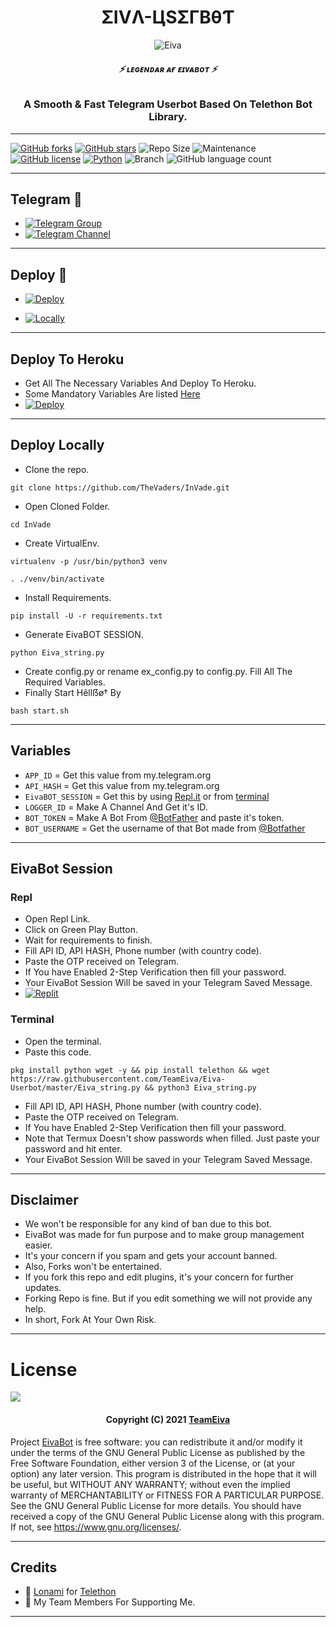 <h1 align="center">
  <b>ΣIVΛ-ЦSΣΓBθƬ</b>
</h1>

<p align="center">
  <img src="https://telegra.ph/file/01acbca0956904a6102fb.jpg" alt="Eiva">
</p>

<h6 align="center">
  <b>⚡ ʟᴇɢᴇɴᴅᴀʀ ᴀғ ᴇɪᴠᴀʙᴏᴛ ⚡</b>
</h6>

<h3 align="center">
  <b>A Smooth & Fast Telegram Userbot Based On Telethon Bot Library.</b>
</h3>

------
[![GitHub forks](https://img.shields.io/github/forks/TeamEiva/EivaBot?&style=flat-square&logo=github)](https://github.com/TeamEiva/EivaBot/fork)
[![GitHub stars](https://img.shields.io/github/stars/TeamEiva/EivaBot?&style=flat-square&logo=github)](https://github.com/TeamEiva/EivaBot/stargazers)
![Repo Size](https://img.shields.io/github/repo-size/TeamEiva/EivaBot?&style=flat-square&logo=github)
![Maintenance](https://img.shields.io/badge/Maintained%3F-yes-green?&style=flat-square)
[![GitHub license](https://img.shields.io/github/license/TeamEiva/EivaBot?&style=flat-square&logo=github)](https://github.com/TeamEiva/EivaBot/blob/master/LICENSE)
[![Python](https://img.shields.io/badge/Python-v3.9-blue)](https://www.python.org/)
![Branch](https://img.shields.io/badge/Branch-Master-orange)
![GitHub language count](https://img.shields.io/github/languages/count/TeamEiva/EivaBot?color=Pink&label=Language&style=flat-square)

------
## Telegram 🏪
- [![Telegram Group](https://img.shields.io/badge/Telegram-Group-brightgreen)](https://t.me/EivaSupport)
- [![Telegram Channel](https://img.shields.io/badge/Telegram-Channel-brightgreen)](https://t.me/TheEiva)

------
## Deploy 🚀
- [![Deploy](https://telegra.ph/file/09260dc311afc06c22573.jpg)](#Deploy-To-Heroku)

- [![Locally](https://telegra.ph/file/09260dc311afc06c22573.jpg)](#Deploy-Locally)


------
## Deploy To Heroku
- Get All The Necessary Variables And Deploy To Heroku.
- Some Mandatory Variables Are listed [Here](#Variables)
- [![Deploy](https://www.herokucdn.com/deploy/button.svg)](https://heroku.com/deploy?template=https://github.com/TeamEiva/Eivabot)

------
## Deploy Locally

- Clone the repo. 

`git clone https://github.com/TheVaders/InVade.git`
- Open Cloned Folder.

`cd InVade`
- Create VirtualEnv.

`virtualenv -p /usr/bin/python3 venv`

`. ./venv/bin/activate`
- Install Requirements.

`pip install -U -r requirements.txt`
- Generate EivaBOT SESSION.

`python Eiva_string.py`
- Create config.py or rename ex_config.py to config.py. Fill All The Required Variables.
- Finally Start Hêllẞø† By

`bash start.sh`

------
## Variables

- `APP_ID`  =  Get this value from my.telegram.org
- `API_HASH`  =  Get this value from my.telegram.org
- `EivaBOT_SESSION`  =  Get this by using [Repl.it](#Repl) or from [terminal](#Terminal)
- `LOGGER_ID`  =  Make A Channel And Get it's ID.
- `BOT_TOKEN`  =  Make A Bot From [@BotFather](https://t.me/botfather) and paste it's token.
- `BOT_USERNAME`  =  Get the username of that Bot made from [@Botfather](https://t.me/botfather)

------
## EivaBot Session

### Repl
- Open Repl Link.
- Click on Green Play Button.
- Wait for requirements to finish.
- Fill API ID, API HASH, Phone number (with country code).
- Paste the OTP received on Telegram.
- If You have Enabled 2-Step Verification then fill your password.
- Your EivaBot Session Will be saved in your Telegram Saved Message.
- [![Replit](https://telegra.ph/file/09260dc311afc06c22573.jpg)](https://replit.com/@Errorshivansh/EivaBot?v=1)

### Terminal
- Open the terminal.
- Paste this code.

`pkg install python wget -y && pip install telethon && wget https://raw.githubusercontent.com/TeamEiva/Eiva-Userbot/master/Eiva_string.py && python3 Eiva_string.py`
- Fill API ID, API HASH, Phone number (with country code).
- Paste the OTP received on Telegram.
- If You have Enabled 2-Step Verification then fill your password.
- Note that Termux Doesn't show passwords when filled. Just paste your password and hit enter.
- Your EivaBot Session Will be saved in your Telegram Saved Message.

------
## Disclaimer
- We won't be responsible for any kind of ban due to this bot.
- EivaBot was made for fun purpose and to make group management easier.
- It's your concern if you spam and gets your account banned.
- Also, Forks won't be entertained.
- If you fork this repo and edit plugins, it's your concern for further updates.
- Forking Repo is fine. But if you edit something we will not provide any help.
- In short, Fork At Your Own Risk.

------
# License

![](https://www.gnu.org/graphics/gplv3-or-later.png)

<h4 align="center">Copyright (C) 2021 <a href="https://github.com/TeamEiva">TeamEiva</a></h4>

Project [EivaBot](https://github.com/TeamEiva/EivaBot) is free software: you can redistribute it and/or modify
it under the terms of the GNU General Public License as published by
the Free Software Foundation, either version 3 of the License, or
(at your option) any later version.
This program is distributed in the hope that it will be useful,
but WITHOUT ANY WARRANTY; without even the implied warranty of
MERCHANTABILITY or FITNESS FOR A PARTICULAR PURPOSE.  See the
GNU General Public License for more details.
You should have received a copy of the GNU General Public License
along with this program. If not, see <https://www.gnu.org/licenses/>.

------
## Credits

- 💖 [Lonami](https://github.com/Lonami) for [Telethon](https://github.com/LonamiWebs/Telethon)
- 💖 My Team Members For Supporting Me.

------
